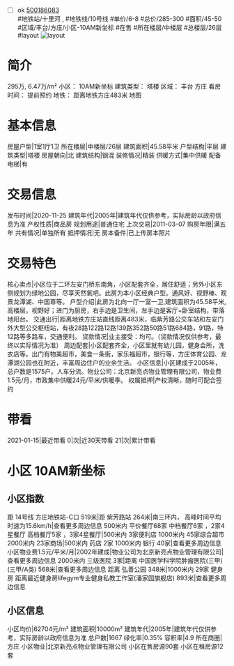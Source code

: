 - [ ] ok [500186083](https://bj.5i5j.com/ershoufang/500186083.html)  
 #地铁站/十里河 ,  #地铁线/10号线
#单价/6-8 #总价/285-300 #面积/45-50   #区域/丰台/方庄/小区-10AM新坐标 #在售 #所在楼层/中楼层 #总楼层/26层 #layout 
![layout](http://image2a.5i5j.com/scm/HOUSE_CUSTOMER/175241033da2406db8ed603c306556b4.jpg_P5.jpg) 
# 简介 
 295万,  6.47万/m² 
小区： 10AM新坐标
建筑类型： 塔楼
区域： 丰台 方庄
看房时间： 提前预约
地铁： 距离地铁方庄483米 地图
# 基本信息 
 房屋户型|1室1厅1卫
所在楼层|中楼层/26层
建筑面积|45.58平米
户型结构|平层
建筑类型|塔楼
房屋朝向|北
建筑结构|钢混
装修情况|精装
供暖方式|集中供暖
配备电梯|有
# 交易信息 
 发布时间|2020-11-25
建筑年代|2005年|建筑年代仅供参考，实际房龄以政府信息为准
产权性质|商品房
规划用途|普通住宅
上次交易|2011-03-07
购房年限|满五年
共有情况|单独所有
抵押情况|无
房本备件|已上传房本照片
# 交易特色 
 核心卖点|小区位于二环左安门桥东南角，小区配套齐全，居住舒适；另外小区东侧规划为绿地公园，尽享天然氧吧。此房为本小区经典户型。通风好、视野棒、观景龙潭湖、中国尊等。
户型介绍|此房为北向一厅一室一卫,建筑面积为45.58平米,高楼层，视野好；进门为厨房，右手边是卫生间，左手边是客厅+卧室结构，带落地阳台。
交通出行|距离地铁方庄站直线距离483米，临紫芳路公交车站和左安门外大型公交枢纽站，有夜28路122路12路139路352路50路51路684路，91路，特12路等多路车，交通便利。
贷款情况|业主接受：均可。（贷款情况仅供参考，最终以实际情况为准）
周边配套|小区配套齐全，小区里就有幼儿园，健身会所，洗衣店等。出门有物美超市，美食一条街，家乐福超市，银行等，方庄体育公园、龙潭湖公园也在附近，丰富周边住户的业余生活。
小区信息|小区建成于2005年，总户数是1575户。人车分流。物业公司：北京新亮点物业管理有限公司，物业费1.5元/月，市政集中供暖24元/平米/供暖季。
权属抵押|产权清晰，随时可配合签约
# 带看 
 2021-01-15|最近带看	 0|次|近30天带看	 21|次|累计带看
# 小区 10AM新坐标
## 小区指数 
 距 14号线 方庄地铁站-C口 519米|距 紫芳路站 264米|南三环内， 高峰时间平均时速为15.6km/h|查看更多周边信息
500米内 平价餐厅68家
中档餐厅6家 ，2家4星餐厅
高档餐厅5家 ，3家4星餐厅|500米内 3家便利店
1000米内 45家综合超市
2000米内 23家商场|500米内 药店 2家
1000米内 银行 40家|查看更多周边信息
小区物业费1.5元/平米/月|2002年建成|物业公司为北京新亮点物业管理有限公司|查看更多周边信息
2000米内 三级医院 3家|距离 中国医学科学院肿瘤医院(三甲) (三甲/A类) 568米|查看更多周边信息
距离 弘善公园 348米|1000米内 29家 健身房
距离最近健身房lifegym专业健身私教工作室(潘家园旗舰店) 893米|查看更多周边信息
## 小区信息 
 小区均价|62704元/m²
建筑面积|10000m²
建筑年代|2005年|建筑年代仅供参考，实际房龄以政府信息为准
总户数|1667
绿化率|0.35%
容积率|4.9
所在商圈|方庄
小区物业|北京新亮点物业管理有限公司
小区在售房源90套
小区在租房源12套
